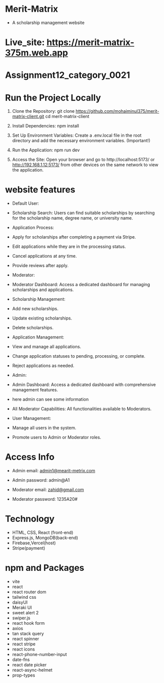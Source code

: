 # Merit-Matrix
- A scholarship management website

# Live_site: https://merit-matrix-375m.web.app
# Assignment12_category_0021

# Run the Project Locally
1. Clone the Repository:
   git clone https://github.com/mohaiminul375/merit-matrix-client.git
   cd merit-matrix-client

2. Install Dependencies:
   npm install

3. Set Up Environment Variables: Create a .env.local file in the root directory and add the necessary environment variables. (Important!)
4. Run the Application:
   npm run dev
5. Access the Site: Open your browser and go to http://localhost:5173/ or http://192.168.1.12:5173/ from other devices on the same network to view the application.


# website features
- Default User:
- Scholarship Search: Users can find suitable scholarships by searching for the scholarship name, degree name, or university name.
- Application Process:
- Apply for scholarships after completing a payment via Stripe.
- Edit applications while they are in the processing status.
- Cancel applications at any time.
- Provide reviews after apply.


- Moderator:
- Moderator Dashboard: Access a dedicated dashboard for managing scholarships and applications.
- Scholarship Management:
- Add new scholarships.
- Update existing scholarships.
- Delete scholarships.
- Application Management:
- View and manage all applications.
- Change application statuses to pending, processing, or complete.
- Reject applications as needed.


- Admin:
- Admin Dashboard: Access a dedicated dashboard with comprehensive management features.
- here admin can see some information
- All Moderator Capabilities: All functionalities available to Moderators.
- User Management:
- Manage all users in the system.
- Promote users to Admin or Moderator roles.

# Access Info
- Admin email: admin1@mearit-metrix.com
- Admin password: admin@A1

- Moderator email: zahid@gmail.com
- Moderator password: 1235A20#
# Technology
- HTML, CSS, React (front-end)
- Express.js, MongoDB(back-end)
- Firebase,Vercel(host)
- Stripe(payment)
# npm and Packages
- vite
- react
- react router dom
- tailwind css
- daisyUI
- Meraki UI
- sweet alert 2
- swiper.js
- react hook form
- axios
- tan stack query
- react spinner
- react stripe
- react icons
- react-phone-number-input
- date-fns
- react date picker
- react-async-helmet
- prop-types




